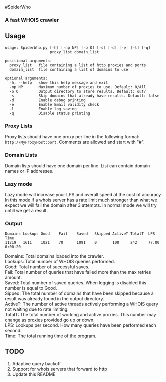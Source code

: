 
#SpiderWho

### A fast WHOIS crawler

## Usage
```
usage: SpiderWho.py [-h] [-np NP] [-o O] [-s] [-d] [-e] [-l] [-q]
                    proxy_list domain_list

positional arguments:
  proxy_list   file containing a list of http proxies and ports
  domain_list  file containing a list of domains to use

optional arguments:
  -h, --help   show this help message and exit
  -np NP       Maximum number of proxies to use. Default: 0/All
  -o O         Output directory to store results. Default: out/
  -s           Skip domains that already have results. Default: false
  -d           Enable debug printing
  -e           Enable Email validity check
  -l           Enable log saving
  -q           Disable status printing
```

### Proxy Lists
Proxy lists should have one proxy per line in the following format:
`http://MyProxyHost:port`.
Comments are allowed and start with "#".

### Domain Lists
Domain lists should have one domain per line.
List can contain domain names or IP addresses.

### Lazy mode
Lazy mode will increase your LPS and overall speed at the cost of accuracy
In this mode if a whois server has a rate limit much stronger than what we expect we will fail the domain after 3 attempts.
In normal mode we will try untill we get a result.

### Output
```
Domains Lookups Good    Fail    Saved   Skipped ActiveT TotalT  LPS     Time
11219   1611    1021    70      1091    0       100     242     77.00   0:00:20
```
Domains: Total domains loaded into the crawler.  
Lookups: Total number of WHOIS queries performed.  
Good: Total number of successful saves.  
Fail: Total number of queries that have failed more than the max retries amount.  
Saved: Total number of saved queries. When logging is disabled this number is equal to Good.  
Sipped: The total number of domains that have been skipped because a result was already found in the output directory.  
ActiveT: The number of active threads actively performing a WHOIS query not waiting due to rate limiting.  
TotalT: The total number of working and active proxies. This number may change as proxies provided go up or down.  
LPS: Lookups per second. How many queries have been performed each second.  
Time: The total running time of the program.  

## TODO
1. Adaptive query backoff
2. Support for whois servers that forward to http
3. Update this README



